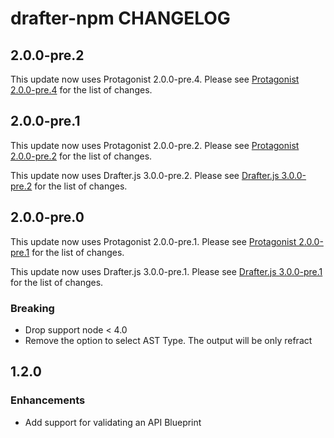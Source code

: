 # drafter-npm CHANGELOG

## 2.0.0-pre.2

This update now uses Protagonist 2.0.0-pre.4. Please see [Protagonist
2.0.0-pre.4](https://github.com/apiaryio/protagonist/releases/tag/v2.0.0-pre.4)
for the list of changes.

## 2.0.0-pre.1

This update now uses Protagonist 2.0.0-pre.2. Please see [Protagonist
2.0.0-pre.2](https://github.com/apiaryio/protagonist/releases/tag/v2.0.0-pre.2)
for the list of changes.

This update now uses Drafter.js 3.0.0-pre.2. Please see [Drafter.js
3.0.0-pre.2](https://github.com/apiaryio/drafter.js/releases/tag/v3.0.0-pre.2)
for the list of changes.

## 2.0.0-pre.0

This update now uses Protagonist 2.0.0-pre.1. Please see [Protagonist 2.0.0-pre.1](https://github.com/apiaryio/protagonist/releases/tag/v2.0.0-pre.1) for
the list of changes.

This update now uses Drafter.js 3.0.0-pre.1. Please see [Drafter.js 3.0.0-pre.1](https://github.com/apiaryio/drafter.js/releases/tag/v3.0.0-pre.1) for
the list of changes.

### Breaking

- Drop support node < 4.0
- Remove the option to select AST Type. The output will be only refract

## 1.2.0

### Enhancements

- Add support for validating an API Blueprint
